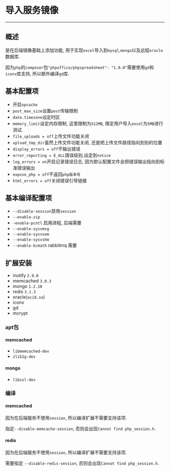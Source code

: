 # 导入服务镜像

---

## 概述

是在后端镜像基础上添加功能, 用于实现`excel`导入到`mysql`,`mongo`以及远程`oracle`数据库.

因为`php`的`composer`包`"phpoffice/phpspreadsheet": "1.0.0"`需要使用`gd`和`iconv`库支持, 所以额外编译`gd`库.

## 基本配置项

* 开启`opcache`
* `post_max_size`设置`post`传输限制
* `date.timezone`设定时区
* `memory_limit`设定内存限制, 这里限制为`512MB`, 限定用户导入`excel`为`5MB`进行测试.
* `file_uploads = off`上传文件功能关闭
* `upload_tmp_dir`虽然上传文件功能关闭, 还是把上传文件路径指向到别的位置
* `display_errors = off`不输出错误
* `error_reporting = E_ALL`错误级别,设定到`notice`
* `log_errors = on`开启记录错误日志, 因为默认配置文件会把错误输出指向到标准错误输出
* `expose_php = off`不返回`php版本号`
* `html_errors = off`关闭错误引导链接

## 基本编译配置项

* `--disable-session`禁用`session`
* `--enable-zip`
* `-enable-pcntl` 启用进程, 后端需要
* `--enable-sysvmsg`
* `--enable-sysvsem`
* `--enable-sysvshm`
* `--enable-bcmath` rabbitmq 需要

## 扩展安装

* inotify `2.0.0`
* memcached `3.0.3`
* mongo `1.2.10`
* redis `3.1.3`
* oracle(`oci8.so`)
* iconv
* gd
* mcrypt

### apt包

#### memcached

* `libmemcached-dev`
* `zlib1g-dev`

#### mongo

* `libssl-dev`

### 编译

#### memcached

因为在后端服务不使用`session`, 所以编译扩展不需要支持该项.

指定`--disable-memcache-session`, 否则会出现`Cannot find php_session.h`.

#### redis

因为在后端服务不使用`session`, 所以编译扩展不需要支持该项.

需要指定 `--disable-redis-session`, 否则会出现`Cannot find php_session.h`.